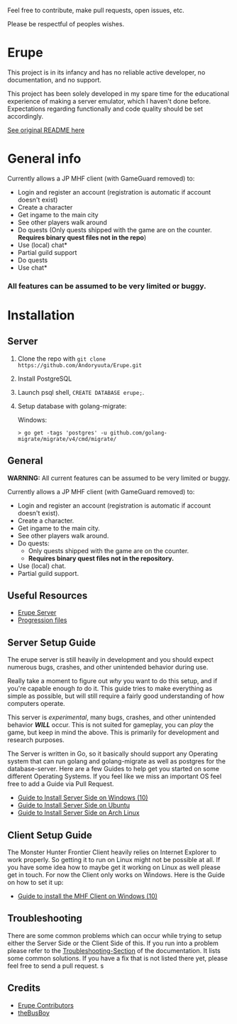 Feel free to contribute, make pull requests, open issues, etc. 

Please be respectful of peoples wishes. 

# Erupe
This project is in its infancy and has no reliable active developer, no documentation, and no support.

This project has been solely developed in my spare time for the educational experience of making a server emulator, which I haven't done before. Expectations regarding functionally and code quality should be set accordingly.

[See original README here](./docs/ErupeServer.README.md)

# General info
Currently allows a JP MHF client (with GameGuard removed) to:
* Login and register an account (registration is automatic if account doesn't exist)
* Create a character
* Get ingame to the main city
* See other players walk around
* Do quests (Only quests shipped with the game are on the counter. **Requires binary quest files not in the repo**)
* Use (local) chat*
* Partial guild support
* Do quests
* Use chat*

### All features can be assumed to be very limited or buggy.

# Installation
## Server
1. Clone the repo with `git clone https://github.com/Andoryuuta/Erupe.git`
2. Install PostgreSQL
3. Launch psql shell, `CREATE DATABASE erupe;`.
4. Setup database with golang-migrate:

    Windows:
    ```
    > go get -tags 'postgres' -u github.com/golang-migrate/migrate/v4/cmd/migrate/

## General
**WARNING:** All current features can be assumed to be very limited or buggy.

Currently allows a JP MHF client (with GameGuard removed) to:
- Login and register an account (registration is automatic if account doesn't exist).
- Create a character.
- Get ingame to the main city.
- See other players walk around.
- Do quests:
    - Only quests shipped with the game are on the counter.
    - **Requires binary quest files not in the repository.**
- Use (local) chat.
- Partial guild support.

## Useful Resources
- [Erupe Server](https://github.com/ricochhet/Erupe)
- [Progression files](https://archive.org/details/mhfz_progression)

## Server Setup Guide
The erupe server is still heavily in development and you should expect numerous bugs, crashes, and other unintended behavior during use.

Really take a moment to figure out *why* you want to do this setup, and if you're capable enough *to* do it. This guide tries to make everything as simple as possible, but will still require a fairly good understanding of how computers operate. 

This server is *experimental*, many bugs, crashes, and other unintended behavior ***WILL*** occur. This is not suited for gameplay, you can *play* the game, but keep in mind the above. This is primarily for development and research purposes. 

The Server is written in Go, so it basically should support any Operating system that can run golang and golang-migrate as well as postgres for the database-server. Here are a few Guides to help get you started on some different Operating Systems. If you feel like we miss an important OS feel free to add a Guide via Pull Request.

- [Guide to Install Server Side on Windows (10)](./docs/Windows-Server-Install.md)
- [Guide to Install Server Side on Ubuntu](./docs/Ubuntu-Server-Install.md)
- [Guide to Install Server Side on Arch Linux](./docs/Arch-Server-Install.md)

## Client Setup Guide

The Monster Hunter Frontier Client heavily relies on Internet Explorer to work properly. So getting it to run on Linux might not be possible at all. If you have some idea how to maybe get it working on Linux as well please get in touch. For now the Client only works on Windows. Here is the Guide on how to set it up:

- [Guide to install the MHF Client on Windows (10)](./docs/Windows-Client-Install.md)

## Troubleshooting

There are some common problems which can occur while trying to setup either the Server Side or the Client Side of this. If you run into a problem please refer to the [Troubleshooting-Section](./docs/Troubleshooting.md) of the documentation. It lists some common solutions. If you have a fix that is not listed there yet, please feel free to send a pull request.
s
## Credits
- [Erupe Contributors](https://github.com/ErupeServer/Erupe)
- [theBusBoy](https://github.com/theBusBoy)
